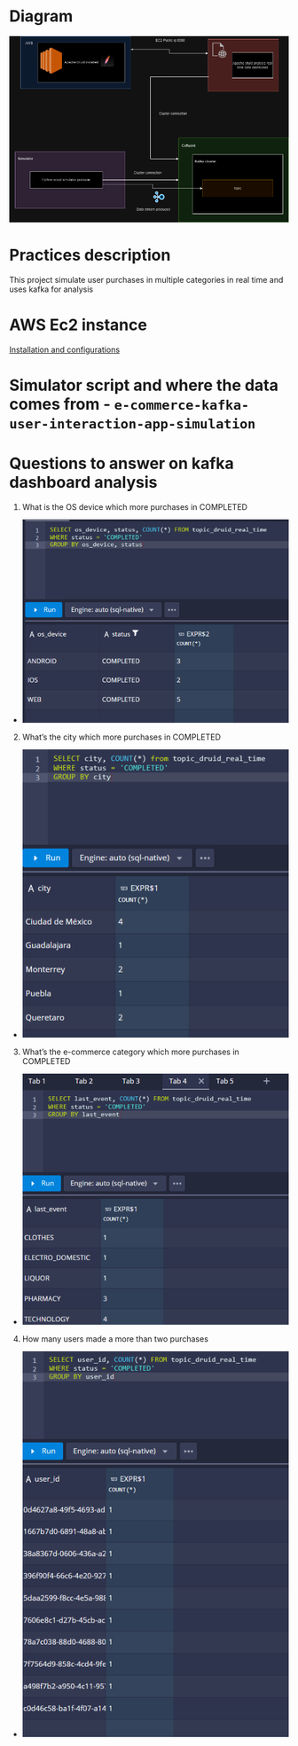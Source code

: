 # Diagram

![image.png](./resources/diagram.png)

# Practices description 
This project simulate user purchases in multiple categories in real time and uses kafka for analysis

# AWS Ec2 instance 

[Installation and configurations](https://datexland.medium.com/how-to-deploy-apache-druid-on-aws-ec2-instance-50af955edef)


# Simulator script and where the data comes from - `e-commerce-kafka-user-interaction-app-simulation`


# Questions to answer on kafka dashboard analysis

1. What is the OS device which more purchases in COMPLETED
- ![image.png](./resources/query1.png)
2. What’s the city which more purchases in COMPLETED
- ![image.png](./resources/query2.png)
3. What’s the e-commerce category which more purchases in COMPLETED
- ![image.png](./resources/query3.png)
4. How many users made a more than two purchases
- ![image.png](./resources/query4.png)